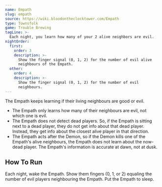 ```yaml
---
name: Empath
slug: empath
source: https://wiki.bloodontheclocktower.com/Empath
type: Townsfolk
game: Trouble Brewing
tagLine: >-
  Each night, you learn how many of your 2 alive neighbors are evil.
nightOrder:
  first:
    order: 3
    description: >-
      Show the finger signal (0, 1, 2) for the number of evil alive
      neighbours of the Empath.
  other:
    order: 4
    description: >-
      Show the finger signal (0, 1, 2) for the number of evil
      neighbours.
---
```


The Empath keeps learning if their living neighbours are good or evil.

- The Empath only learns how many of their neighbours are evil, not
  which one is evil.
- The Empath does not detect dead players. So, if the Empath is sitting
  next to a dead player, they do not get info about that dead player.
  Instead, they get info about the closest alive player in that
  direction.
- The Empath acts after the Demon, so if the Demon kills one of the
  Empath's alive neighbours, the Empath does not learn about the
  now-dead player. The Empath's information is accurate at dawn, not at
  dusk.

## How To Run

Each night, wake the Empath. Show them fingers (0, 1, or 2) equaling the
number of evil players neighbouring the Empath. Put the Empath to sleep.
